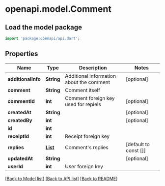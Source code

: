 # openapi.model.Comment

## Load the model package
```dart
import 'package:openapi/api.dart';
```

## Properties
Name | Type | Description | Notes
------------ | ------------- | ------------- | -------------
**additionalInfo** | **String** | Additional information about the comment | [optional] 
**comment** | **String** | Comment itself | 
**commentId** | **int** | Comment foreign key used for repleis | [optional] 
**createdAt** | **String** |  | [optional] 
**createdBy** | **int** |  | [optional] 
**id** | **int** |  | 
**receiptId** | **int** | Receipt foreign key | 
**replies** | [**List<Comment>**](Comment.md) | Comment's replies | [default to const []]
**updatedAt** | **String** |  | [optional] 
**userId** | **int** | User foreign key | 

[[Back to Model list]](../README.md#documentation-for-models) [[Back to API list]](../README.md#documentation-for-api-endpoints) [[Back to README]](../README.md)


